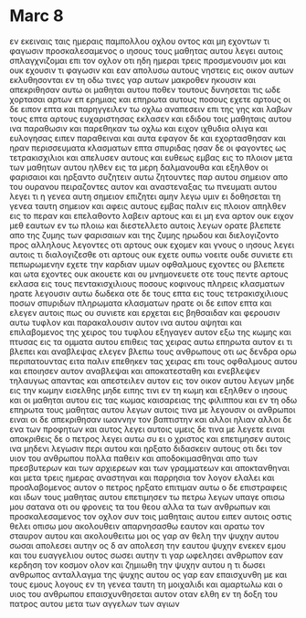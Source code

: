 # Marc 8
εν εκειναις ταις ημεραις παμπολλου οχλου οντος και μη εχοντων τι φαγωσιν προσκαλεσαμενος ο ιησους τους μαθητας αυτου λεγει αυτοις
σπλαγχνιζομαι επι τον οχλον οτι ηδη ημεραι τρεις προσμενουσιν μοι και ουκ εχουσιν τι φαγωσιν
και εαν απολυσω αυτους νηστεις εις οικον αυτων εκλυθησονται εν τη οδω τινες γαρ αυτων μακροθεν ηκουσιν
και απεκριθησαν αυτω οι μαθηται αυτου ποθεν τουτους δυνησεται τις ωδε χορτασαι αρτων επ ερημιας
και επηρωτα αυτους ποσους εχετε αρτους οι δε ειπον επτα
και παρηγγειλεν τω οχλω αναπεσειν επι της γης και λαβων τους επτα αρτους ευχαριστησας εκλασεν και εδιδου τοις μαθηταις αυτου ινα παραθωσιν και παρεθηκαν τω οχλω
και ειχον ιχθυδια ολιγα και ευλογησας ειπεν παραθειναι και αυτα
εφαγον δε και εχορτασθησαν και ηραν περισσευματα κλασματων επτα σπυριδας 
ησαν δε οι φαγοντες ως τετρακισχιλιοι και απελυσεν αυτους
και ευθεως εμβας εις το πλοιον μετα των μαθητων αυτου ηλθεν εις τα μερη δαλμανουθα
και εξηλθον οι φαρισαιοι και ηρξαντο συζητειν αυτω ζητουντες παρ αυτου σημειον απο του ουρανου πειραζοντες αυτον
και αναστεναξας τω πνευματι αυτου λεγει τι η γενεα αυτη σημειον επιζητει αμην λεγω υμιν ει δοθησεται τη γενεα ταυτη σημειον
και αφεις αυτους εμβας παλιν εις πλοιον απηλθεν εις το περαν
και επελαθοντο λαβειν αρτους και ει μη ενα αρτον ουκ ειχον μεθ εαυτων εν τω πλοιω
και διεστελλετο αυτοις λεγων ορατε βλεπετε απο της ζυμης των φαρισαιων και της ζυμης ηρωδου
και διελογιζοντο προς αλληλους λεγοντες οτι αρτους ουκ εχομεν
και γνους ο ιησους λεγει αυτοις τι διαλογιζεσθε οτι αρτους ουκ εχετε ουπω νοειτε ουδε συνιετε ετι πεπωρωμενην εχετε την καρδιαν υμων
οφθαλμους εχοντες ου βλεπετε και ωτα εχοντες ουκ ακουετε και ου μνημονευετε 
οτε τους πεντε αρτους εκλασα εις τους πεντακισχιλιους ποσους κοφινους πληρεις κλασματων ηρατε λεγουσιν αυτω δωδεκα
οτε δε τους επτα εις τους τετρακισχιλιους ποσων σπυριδων πληρωματα κλασματων ηρατε οι δε ειπον επτα
και ελεγεν αυτοις πως ου συνιετε
και ερχεται εις βηθσαιδαν και φερουσιν αυτω τυφλον και παρακαλουσιν αυτον ινα αυτου αψηται
και επιλαβομενος της χειρος του τυφλου εξηγαγεν αυτον εξω της κωμης και πτυσας εις τα ομματα αυτου επιθεις τας χειρας αυτω επηρωτα αυτον ει τι βλεπει
και αναβλεψας ελεγεν βλεπω τους ανθρωπους οτι ως δενδρα ορω περιπατουντας 
ειτα παλιν επεθηκεν τας χειρας επι τους οφθαλμους αυτου και εποιησεν αυτον αναβλεψαι και αποκατεσταθη και ενεβλεψεν τηλαυγως απαντας
και απεστειλεν αυτον εις τον οικον αυτου λεγων μηδε εις την κωμην εισελθης μηδε ειπης τινι εν τη κωμη
και εξηλθεν ο ιησους και οι μαθηται αυτου εις τας κωμας καισαρειας της φιλιππου και εν τη οδω επηρωτα τους μαθητας αυτου λεγων αυτοις τινα με λεγουσιν οι ανθρωποι ειναι
οι δε απεκριθησαν ιωαννην τον βαπτιστην και αλλοι ηλιαν αλλοι δε ενα των προφητων
και αυτος λεγει αυτοις υμεις δε τινα με λεγετε ειναι αποκριθεις δε ο πετρος λεγει αυτω συ ει ο χριστος
και επετιμησεν αυτοις ινα μηδενι λεγωσιν περι αυτου
και ηρξατο διδασκειν αυτους οτι δει τον υιον του ανθρωπου πολλα παθειν και αποδοκιμασθηναι απο των πρεσβυτερων και των αρχιερεων και των γραμματεων και αποκτανθηναι και μετα τρεις ημερας αναστηναι
και παρρησια τον λογον ελαλει και προσλαβομενος αυτον ο πετρος ηρξατο επιτιμαν αυτω
ο δε επιστραφεις και ιδων τους μαθητας αυτου επετιμησεν τω πετρω λεγων υπαγε οπισω μου σατανα οτι ου φρονεις τα του θεου αλλα τα των ανθρωπων
και προσκαλεσαμενος τον οχλον συν τοις μαθηταις αυτου ειπεν αυτοις οστις θελει οπισω μου ακολουθειν απαρνησασθω εαυτον και αρατω τον σταυρον αυτου και ακολουθειτω μοι
ος γαρ αν θελη την ψυχην αυτου σωσαι απολεσει αυτην ος δ αν απολεση την εαυτου ψυχην ενεκεν εμου και του ευαγγελιου ουτος σωσει αυτην
τι γαρ ωφελησει ανθρωπον εαν κερδηση τον κοσμον ολον και ζημιωθη την ψυχην αυτου
η τι δωσει ανθρωπος ανταλλαγμα της ψυχης αυτου
ος γαρ εαν επαισχυνθη με και τους εμους λογους εν τη γενεα ταυτη τη μοιχαλιδι και αμαρτωλω και ο υιος του ανθρωπου επαισχυνθησεται αυτον οταν ελθη εν τη δοξη του πατρος αυτου μετα των αγγελων των αγιων
